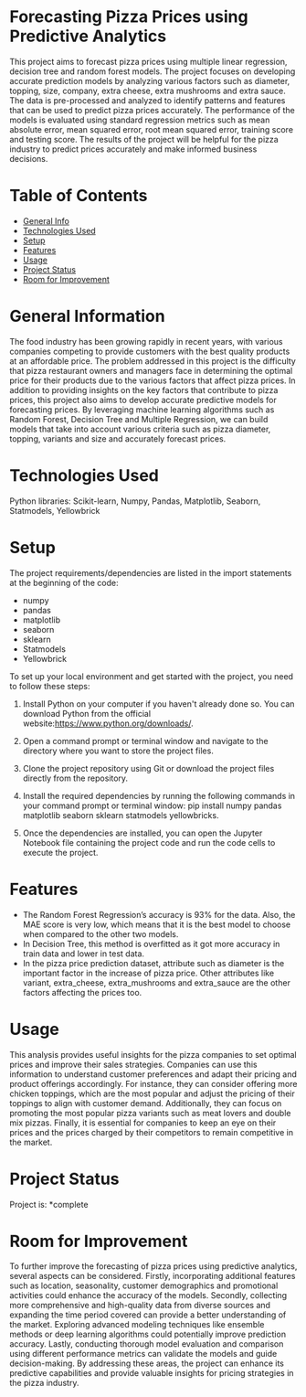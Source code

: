 # Forecasting Pizza Prices using Predictive Analytics
This project aims to forecast pizza prices using multiple linear regression, decision tree and random forest models. The project focuses on developing accurate prediction models by analyzing various factors such as diameter, topping, size, company, extra cheese, extra mushrooms and extra sauce. The data is pre-processed and analyzed to identify patterns and features that can be used to predict pizza prices accurately. The performance of the models is evaluated using standard regression metrics such as mean absolute error, mean squared error, root mean squared error, training score and testing score. The results of the project will be helpful for the pizza industry to predict prices accurately and make informed business decisions. 

# Table of Contents
-  [General Info](<#general-information>)
-  [Technologies Used](#technologies-used)
-  [Setup](#setup)
-  [Features](#features)
-  [Usage](#usage)
-  [Project Status](#project-status)
-  [Room for Improvement](#room-for-improvement)

# General Information
The food industry has been growing rapidly in recent years, with various companies competing to provide customers with the best quality products at an affordable price. The problem addressed in this project is the difficulty that pizza restaurant owners and managers face in determining the optimal price for their products due to the various factors that affect pizza prices. In addition to providing insights on the key factors that contribute to pizza prices, this project also aims to develop accurate predictive models for forecasting prices. By leveraging machine learning algorithms such as Random Forest, Decision Tree and Multiple Regression, we can build models that take into account various criteria such as pizza diameter, topping, variants and size and accurately forecast prices.

# Technologies Used
Python libraries: Scikit-learn, Numpy, Pandas, Matplotlib, Seaborn, Statmodels, Yellowbrick

# Setup
The project requirements/dependencies are listed in the import statements at the beginning of the code:
  - numpy
  - pandas
  - matplotlib
  - seaborn
  - sklearn
  - Statmodels
  - Yellowbrick

To set up your local environment and get started with the project, you need to follow these steps:

1. Install Python on your computer if you haven't already done so. You can download Python from the official website:https://www.python.org/downloads/.
   
2. Open a command prompt or terminal window and navigate to the directory where you want to store the project files.

3. Clone the project repository using Git or download the project files directly from the repository.

4. Install the required dependencies by running the following commands in your command prompt or terminal window: pip install numpy pandas matplotlib seaborn sklearn statmodels yellowbricks.

5. Once the dependencies are installed, you can open the Jupyter Notebook file containing the project code and run the code cells to execute the project.

# Features
  - The Random Forest Regression’s accuracy is 93% for the data. Also, the MAE score is very low, which means that it is the best model to choose when compared to the other two models.
  - In Decision Tree, this method is overfitted as it got more accuracy in train data and lower in test data.
  - In the pizza price prediction dataset, attribute such as diameter is the important factor in the increase of pizza price. Other attributes like variant, extra_cheese, extra_mushrooms and extra_sauce are the other factors affecting the prices too.

# Usage
This analysis provides useful insights for the pizza companies to set optimal prices and improve their sales strategies. Companies can use this information to understand customer preferences and adapt their pricing and product offerings accordingly. For instance, they can consider offering more chicken toppings, which are the most popular and adjust the pricing of their toppings to align with customer demand. Additionally, they can focus on promoting the most popular pizza variants such as meat lovers and double mix pizzas. Finally, it is essential for companies to keep an eye on their prices and the prices charged by their competitors to remain competitive in the market.

# Project Status
Project is: *complete

# Room for Improvement
To further improve the forecasting of pizza prices using predictive analytics, several aspects can be considered. Firstly, incorporating additional features such as location, seasonality, customer demographics and promotional activities could enhance the accuracy of the models. Secondly, collecting more comprehensive and high-quality data from diverse sources and expanding the time period covered can provide a better understanding of the market. Exploring advanced modeling techniques like ensemble methods or deep learning algorithms could potentially improve prediction accuracy. Lastly, conducting thorough model evaluation and comparison using different performance metrics can validate the models and guide decision-making. By addressing these areas, the project can enhance its predictive capabilities and provide valuable insights for pricing strategies in the pizza industry.
